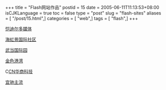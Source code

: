 +++
title = "Flash网站作品"
postid = 15
date = 2005-06-11T11:13:53+08:00
isCJKLanguage = true
toc = false
type = "post"
slug = "flash-sites"
aliases = [ "/post/15.html",]
categories = [ "web",]
tags = [ "flash",]
+++


[恺迪尔多媒体](http://www.bluebit.cn)

[海虹景国际社区](http://www.86jia.com:8080/haihongjing1/index.htm)

[武当国际园](http://www.sycbd.com/%20)

[金色港湾](http://www.goldenharbor.cn/%20)

C[CN华商科技](http://www.ccn1999.com/)

[宜驰主流](http://www.yczl.cn)

